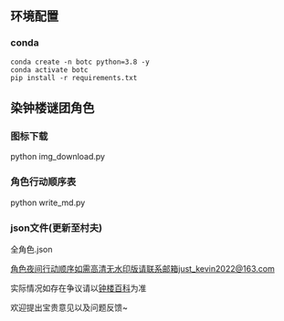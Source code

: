 ## 环境配置
### conda
```shell script
conda create -n botc python=3.8 -y
conda activate botc
pip install -r requirements.txt
```

## 染钟楼谜团角色
### 图标下载
python img_download.py
### 角色行动顺序表
python write_md.py
### json文件(更新至村夫)
全角色.json


角色夜间行动顺序如需高清无水印版请联系邮箱just_kevin2022@163.com

实际情况如存在争议请以[钟楼百科](https://clocktower-wiki.gstonegames.com/)为准

欢迎提出宝贵意见以及问题反馈~
